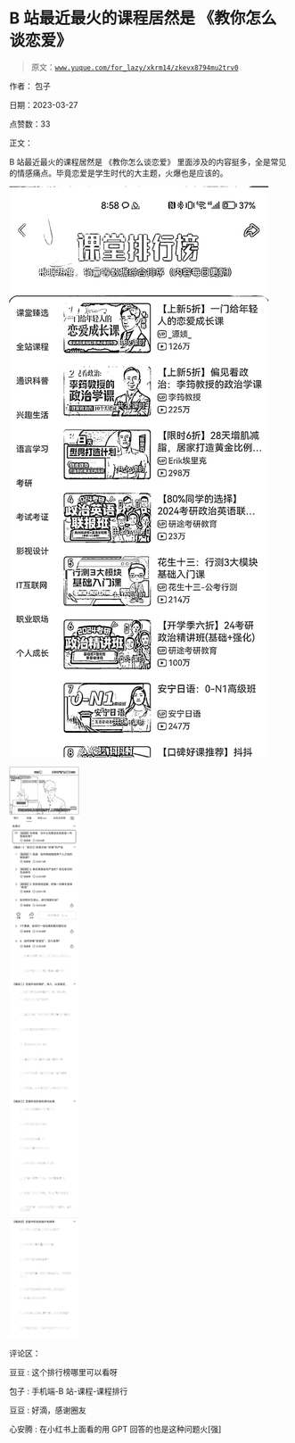 # B 站最近最火的课程居然是 《教你怎么谈恋爱》

> 原文：[`www.yuque.com/for_lazy/xkrm14/zkevx8794mu2trv0`](https://www.yuque.com/for_lazy/xkrm14/zkevx8794mu2trv0)

作者： 包子

日期：2023-03-27

点赞数：33

正文：

B 站最近最火的课程居然是 《教你怎么谈恋爱》 里面涉及的内容挺多，全是常见的情感痛点。毕竟恋爱是学生时代的大主题，火爆也是应该的。

![](img/f3a241f9f68853d9e41a00699f873c9b.png)  

![](img/16669da3d6783bc4aabfab356d0a65c2.png)  

评论区：

豆豆 : 这个排行榜哪里可以看呀

包子 : 手机端-B 站-课程-课程排行

豆豆 : 好滴，感谢圈友

心安腾 : 在小红书上面看的用 GPT 回答的也是这种问题火[强]

